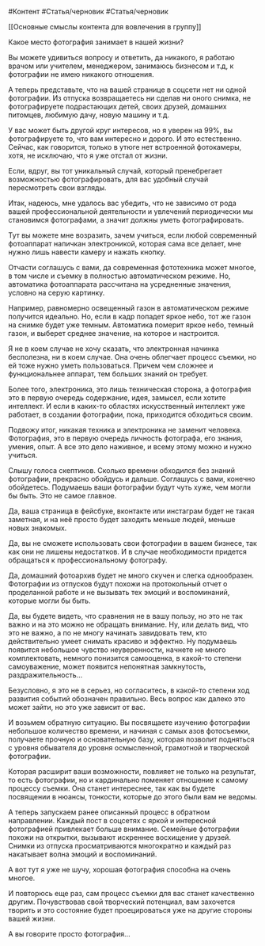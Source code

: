 #Контент #Статья/черновик #Статья/черновик 

[[Основные смыслы контента для вовлечения в группу]]


Какое место фотография занимает в нашей жизни?

Вы можете удивиться вопросу и ответить, да никакого, я работаю врачом или учителем, менеджером, занимаюсь бизнесом и т.д, к фотографии не имею никакого отношения.

А теперь представьте, что на вашей странице в соцсети нет ни одной фотографии. Из отпуска возвращаетесь ни сделав ни оного снимка, не фотографируете подрастающих детей, своих друзей, домашних питомцев, любимую дачу, новую машину и т.д.

У вас может быть другой круг интересов, но я уверен на 99%, вы фотографируете то, что вам интересно и дорого. И это естественно. Сейчас, как говорится, только в утюге нет встроенной фотокамеры, хотя, не исключаю, что я уже отстал от жизни.

Если, вдруг, вы тот уникальный случай, который пренебрегает возможностью фотографировать, для вас удобный случай пересмотреть свои взгляды.

Итак, надеюсь, мне удалось вас убедить, что не зависимо от рода вашей профессиональной деятельности и увлечений периодически мы становимся фотографами, а значит должны уметь фотографировать.

Тут вы можете мне возразить, зачем учиться, если любой современный фотоаппарат напичкан электроникой, которая сама все делает, мне нужно лишь навести камеру и нажать кнопку.

Отчасти соглашусь с вами, да современная фототехника может многое, в том числе и съемку в полностью автоматическом режиме. Но, автоматика фотоаппарата рассчитана на усредненные значения, условно на серую картинку.

Например, равномерно освещенный газон в автоматическом режиме получится идеально. Но, если в кадр попадет яркое небо, тот же газон на снимке будет уже темным. Автоматика померит яркое небо, темный газон, и выберет среднее значение, на которое и настроится.

Я не в коем случае не хочу сказать, что электронная начинка бесполезна, ни в коем случае. Она очень облегчает процесс съемки, но ей тоже нужно уметь пользоваться. Причем чем сложнее и функциональнее аппарат, тем больших знаний он требует.

Более того, электроника, это лишь техническая сторона, а фотография это в первую очередь содержание, идея, замысел, если хотите интеллект. И если в каких-то областях искусственный интеллект уже работает, в создании фотографии, пока, приходится обходиться своим.

Подвожу итог, никакая техника и электроника не заменит человека. Фотография, это в первую очередь личность фотографа, его знания, умения, опыт. А все это дело наживное, и всему этому можно и нужно учиться.

Слышу голоса скептиков. Сколько времени обходился без знаний фотографии, прекрасно обойдусь и дальше. Соглашусь с вами, конечно обойдетесь. Подумаешь ваши фотографии будут чуть хуже, чем могли бы быть. Это не самое главное.

Да, ваша страница в фейсбуке, вконтакте или инстаграм будет не такая заметная, и на неё просто будет заходить меньше людей, меньше новых знакомых.

Да, вы не сможете использовать свои фотографии в вашем бизнесе, так как они не лишены недостатков. И в случае необходимости придется обращаться к профессиональному фотографу.

Да, домашний фотоархив будет не много скучен и слегка однообразен. Фотографии из отпусков будут похожи на протокольный отчет о проделанной работе и не вызывать тех эмоций и воспоминаний, которые могли бы быть.

Да, вы будете видеть, что сравнения не в вашу пользу, но это не так важно и на это можно не обращать внимание. Ну, или делать вид, что это не важно, а по не многу начинать завидовать тем, кто действительно умеет снимать красиво и эффектно. Ну подумаешь появится небольшое чувство неуверенности, начнете не много комплектовать, немного понизится самооценка, в какой-то степени самоуважение, может появится непонятная замкнутость, раздражительность…

Безусловно, я это не в серьез, но согласитесь, в какой-то степени ход развития событий обозначен правильно. Весь вопрос как далеко это может зайти, но это уже зависит от вас.

И возьмем обратную ситуацию. Вы посвящаете изучению фотографии небольшое количество времени, и начиная с самых азов фотосъемки, получаете прочную и основательную базу, которая позволит подняться с уровня обывателя до уровня осмысленной, грамотной и творческой фотографии.

Которая расширит ваши возможности, повлияет не только на результат, то есть фотографии, но и кардинально поменяет отношение к самому процессу съемки. Она станет интереснее, так как вы будете посвящении в нюансы, тонкости, которые до этого были вам не ведомы.

А теперь запускаем ранее описанный процесс в обратном направлении. Каждый пост в соцсетях с яркой и интересной фотографией привлекает больше внимание. Семейные фотографии похожи на открытки, вызывают искреннее восхищение у друзей. Снимки из отпуска просматриваются многократно и каждый раз накатывает волна эмоций и воспоминаний.

А вот тут я уже не шучу, хорошая фотография способна на очень многое.

И повторюсь еще раз, сам процесс съемки для вас станет качественно другим. Почувствовав свой творческий потенциал, вам захочется творить и это состояние будет проецироваться уже на другие стороны вашей жизни.

А вы говорите просто фотография…